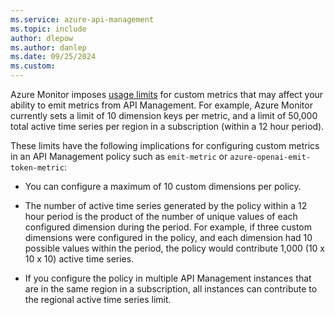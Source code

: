 ```yaml
---
ms.service: azure-api-management
ms.topic: include
author: dlepow
ms.author: danlep
ms.date: 09/25/2024
ms.custom: 
---
```


Azure Monitor imposes [usage limits](/azure/azure-monitor/essentials/metrics-custom-overview#quotas-and-limits) for custom metrics that may affect your ability to emit metrics from API Management. For example, Azure Monitor currently sets a limit of 10 dimension keys per metric, and a limit of 50,000 total active time series per region in a subscription (within a 12 hour period). 

These limits have the following implications for configuring custom metrics in an API Management policy such as `emit-metric` or `azure-openai-emit-token-metric`:

* You can configure a maximum of 10 custom dimensions per policy.

* The number of active time series generated by the policy within a 12 hour period is the product of the number of unique values of each configured dimension during the period. For example, if three custom dimensions were configured in the policy, and each dimension had 10 possible values within the period, the policy would contribute 1,000 (10 x 10 x 10) active time series.

* If you configure the policy in multiple API Management instances that are in the same region in a subscription, all instances can contribute to the regional active time series limit.